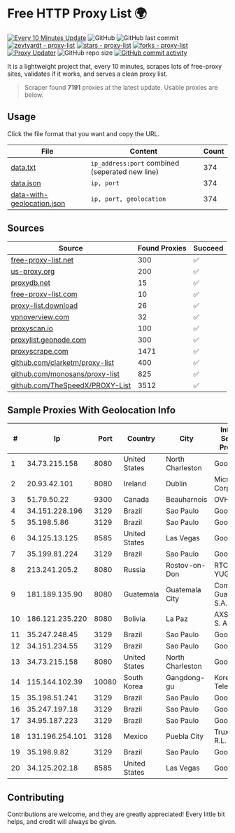 
# Free HTTP Proxy List 🌍

[![Every 10 Minutes Update](https://github.com/mertguvencli/http-proxy-list/actions/workflows/main.yml/badge.svg?branch=main)](https://github.com/mertguvencli/http-proxy-list/actions/workflows/main.yml)
![GitHub](https://img.shields.io/github/license/mertguvencli/http-proxy-list)
![GitHub last commit](https://img.shields.io/github/last-commit/mertguvencli/http-proxy-list)
[![zevtyardt - proxy-list](https://img.shields.io/static/v1?label=zevtyardt&message=proxy-list&color=blue&logo=github)](https://github.com/zevtyardt/proxy-list "Go to GitHub repo")
[![stars - proxy-list](https://img.shields.io/github/stars/zevtyardt/proxy-list?style=social)](https://github.com/zevtyardt/proxy-list)
[![forks - proxy-list](https://img.shields.io/github/forks/zevtyardt/proxy-list?style=social)](https://github.com/zevtyardt/proxy-list)
[![Proxy Updater](https://github.com/zevtyardt/proxy-list/workflows/Proxy%20Updater/badge.svg)](https://github.com/zevtyardt/proxy-list/actions?query=workflow:"Proxy+Updater")
![GitHub repo size](https://img.shields.io/github/repo-size/zevtyardt/proxy-list)
[![GitHub commit activity](https://img.shields.io/github/commit-activity/m/zevtyardt/proxy-list?logo=commits)](https://github.com/zevtyardt/proxy-list/commits/main)

It is a lightweight project that, every 10 minutes, scrapes lots of free-proxy sites, validates if it works, and serves a clean proxy list.

> Scraper found **7191** proxies at the latest update. Usable proxies are below.

## Usage

Click the file format that you want and copy the URL.

|File|Content|Count|
|----|-------|-----|
|[data.txt](https://raw.githubusercontent.com/mertguvencli/http-proxy-list/main/proxy-list/data.txt)|`ip_address:port` combined (seperated new line)|374|
|[data.json](https://raw.githubusercontent.com/mertguvencli/http-proxy-list/main/proxy-list/data.json)|`ip, port`|374|
|[data-with-geolocation.json](https://raw.githubusercontent.com/mertguvencli/http-proxy-list/main/proxy-list/data-with-geolocation.json)|`ip, port, geolocation`|374|

## Sources

|Source|Found Proxies|Succeed|
|------|-------------|-------|
|[free-proxy-list.net](https://free-proxy-list.net)|300|✅|
|[us-proxy.org](https://www.us-proxy.org)|200|✅|
|[proxydb.net](http://proxydb.net)|15|✅|
|[free-proxy-list.com](https://free-proxy-list.com/?page=&port=&type%5B%5D=http&type%5B%5D=https&up_time=0&search=Search)|10|✅|
|[proxy-list.download](https://www.proxy-list.download/HTTP)|26|✅|
|[vpnoverview.com](https://vpnoverview.com/privacy/anonymous-browsing/free-proxy-servers)|32|✅|
|[proxyscan.io](https://www.proxyscan.io)|100|✅|
|[proxylist.geonode.com](https://proxylist.geonode.com/api/proxy-list?limit=300&page=1&sort_by=lastChecked&sort_type=desc&protocols=http,https)|300|✅|
|[proxyscrape.com](https://api.proxyscrape.com/v2/?request=displayproxies&protocol=http&timeout=10000&country=all&ssl=all&anonymity=all)|1471|✅|
|[github.com/clarketm/proxy-list](https://raw.githubusercontent.com/clarketm/proxy-list/master/proxy-list-raw.txt)|400|✅|
|[github.com/monosans/proxy-list](https://raw.githubusercontent.com/monosans/proxy-list/main/proxies/http.txt)|825|✅|
|[github.com/TheSpeedX/PROXY-List](https://raw.githubusercontent.com/TheSpeedX/PROXY-List/master/http.txt)|3512|✅|


## Sample Proxies With Geolocation Info

|#|Ip|Port|Country|City|Internet Service Provider|
|-|--|----|-------|----|-------------------------|
|1|34.73.215.158|8080|United States|North Charleston|Google LLC|
|2|20.93.42.101|8080|Ireland|Dublin|Microsoft Corporation|
|3|51.79.50.22|9300|Canada|Beauharnois|OVH SAS|
|4|34.151.228.196|3129|Brazil|Sao Paulo|Google LLC|
|5|35.198.5.86|3129|Brazil|Sao Paulo|Google LLC|
|6|34.125.13.125|8585|United States|Las Vegas|Google LLC|
|7|35.199.81.224|3129|Brazil|Sao Paulo|Google LLC|
|8|213.241.205.2|8080|Russia|Rostov-on-Don|RTCOMM-YUG|
|9|181.189.135.90|8080|Guatemala|Guatemala City|Comcel Guatemala S.A.|
|10|186.121.235.220|8080|Bolivia|La Paz|AXS Bolivia S. A.|
|11|35.247.248.45|3129|Brazil|Sao Paulo|Google LLC|
|12|34.151.234.55|3129|Brazil|Sao Paulo|Google LLC|
|13|34.73.215.158|8080|United States|North Charleston|Google LLC|
|14|115.144.102.39|10080|South Korea|Gangdong-gu|Korea Telecom|
|15|35.198.51.241|3129|Brazil|Sao Paulo|Google LLC|
|16|35.247.197.18|3129|Brazil|Sao Paulo|Google LLC|
|17|34.95.187.223|3129|Brazil|Sao Paulo|Google LLC|
|18|131.196.254.101|3128|Mexico|Puebla City|Truxgo S. R.L. de C.V.|
|19|35.198.9.82|3129|Brazil|Sao Paulo|Google LLC|
|20|34.125.202.18|8585|United States|Las Vegas|Google LLC|



## Contributing

Contributions are welcome, and they are greatly appreciated! Every
little bit helps, and credit will always be given.

